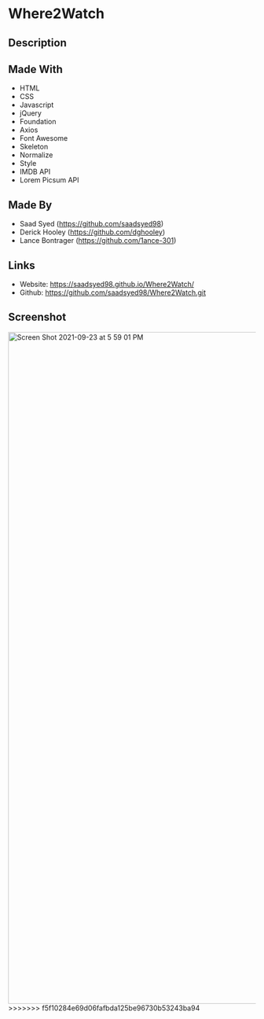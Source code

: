 # Where2Watch

## Description


## Made With
- HTML
- CSS
- Javascript
- jQuery
- Foundation
- Axios
- Font Awesome
- Skeleton
- Normalize
- Style
- IMDB API
- Lorem Picsum API

## Made By
- Saad Syed (https://github.com/saadsyed98)
- Derick Hooley (https://github.com/dghooley)
- Lance Bontrager (https://github.com/1ance-301)

## Links
- Website: https://saadsyed98.github.io/Where2Watch/
- Github: https://github.com/saadsyed98/Where2Watch.git

## Screenshot
<img width="1367" alt="Screen Shot 2021-09-23 at 5 59 01 PM" src="https://user-images.githubusercontent.com/87950314/134589787-adcbe0c5-63f9-48f9-a161-c6ad3cc2dbdf.png">
>>>>>>> f5f10284e69d06fafbda125be96730b53243ba94
